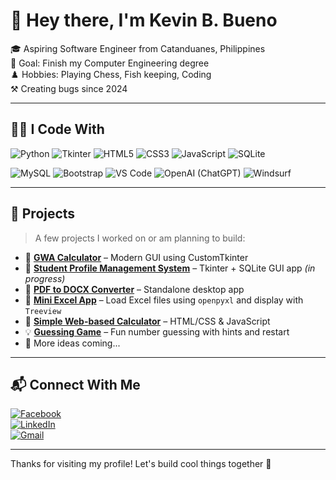 # 👋 Hey there, I'm Kevin B. Bueno

🎓 Aspiring Software Engineer from Catanduanes, Philippines  
🎯 Goal: Finish my Computer Engineering degree  
♟️ Hobbies: Playing Chess, Fish keeping, Coding   
⚒️ Creating bugs since 2024

---

## 👨‍💻 I Code With


![Python](https://img.shields.io/badge/Python-3776AB?style=for-the-badge&logo=python&logoColor=white)
![Tkinter](https://img.shields.io/badge/Tkinter-FFB200?style=for-the-badge&logo=python&logoColor=white)
![HTML5](https://img.shields.io/badge/HTML5-E34F26?style=for-the-badge&logo=html5&logoColor=white)
![CSS3](https://img.shields.io/badge/CSS3-1572B6?style=for-the-badge&logo=css3&logoColor=white)
![JavaScript](https://img.shields.io/badge/JavaScript-F7DF1E?style=for-the-badge&logo=javascript&logoColor=black)
![SQLite](https://img.shields.io/badge/SQLite-003B57?style=for-the-badge&logo=sqlite&logoColor=white)

![MySQL](https://img.shields.io/badge/MySQL-4479A1?style=for-the-badge&logo=mysql&logoColor=white)
![Bootstrap](https://img.shields.io/badge/Bootstrap-7952B3?style=for-the-badge&logo=bootstrap&logoColor=white)
![VS Code](https://img.shields.io/badge/Visual%20Studio%20Code-0078D7?style=for-the-badge&logo=visualstudiocode&logoColor=white)
![OpenAI (ChatGPT)](https://img.shields.io/badge/ChatGPT-1A1F2E?style=for-the-badge&logo=openai&logoColor=white)
![Windsurf](https://img.shields.io/badge/Windsurf-00BFFF?style=for-the-badge&logo=waves&logoColor=white)

---

## 📌 Projects

> A few projects I worked on or am planning to build:

- 🎫 [**GWA Calculator**](https://github.com/KevzBueno101/GWA-Calculator) – Modern GUI using CustomTkinter
- 📝 [**Student Profile Management System**](https://github.com/KevzBueno101/SPMS) – Tkinter + SQLite GUI app  _(in progress)_
- 📰 [**PDF to DOCX Converter**](https://github.com/KevzBueno101/PDF-DOCX-Converter) – Standalone desktop app
- 📓 [**Mini Excel App**](https://github.com/KevzBueno101/Mini-Excel-App) – Load Excel files using `openpyxl` and display with `Treeview`
- 🧮 [**Simple Web-based Calculator**](https://github.com/KevzBueno101/Calculator) – HTML/CSS & JavaScript
- 💡 [**Guessing Game**](https://github.com/KevzBueno101/My-1st-game) – Fun number guessing with hints and restart
- 🧪 More ideas coming...

---

## 📬 Connect With Me

[![Facebook](https://img.shields.io/badge/Facebook-1877F2?style=for-the-badge&logo=facebook&logoColor=white)](https://www.facebook.com/kevin.barias.5)  
[![LinkedIn](https://img.shields.io/badge/LinkedIn-0A66C2?style=for-the-badge&logo=linkedin&logoColor=white)](https://www.linkedin.com/in/kevin-barias-bueno)  
[![Gmail](https://img.shields.io/badge/Gmail-D14836?style=for-the-badge&logo=gmail&logoColor=white)](mailto:kevinbarias03@gmail.com)

---

Thanks for visiting my profile! Let's build cool things together 🚀
